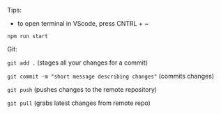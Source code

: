 Tips:

- to open terminal in VScode, press CNTRL + ~

`npm run start`

Git:

`git add .` (stages all your changes for a commit)

`git commit -m "short message describing changes"` (commits changes)

`git push` (pushes changes to the remote repository)

`git pull` (grabs latest changes from remote repo) 